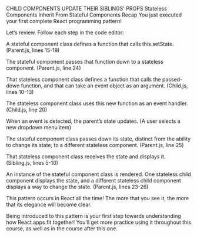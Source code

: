 CHILD COMPONENTS UPDATE THEIR SIBLINGS' PROPS
Stateless Components Inherit From Stateful Components Recap
You just executed your first complete React programming pattern!

Let’s review. Follow each step in the code editor:

A stateful component class defines a function that calls this.setState. (Parent.js, lines 15-19)

The stateful component passes that function down to a stateless component. (Parent.js, line 24)

That stateless component class defines a function that calls the passed-down function, and that can take an event object as an argument. (Child.js, lines 10-13)

The stateless component class uses this new function as an event handler. (Child.js, line 20)

When an event is detected, the parent’s state updates. (A user selects a new dropdown menu item)

The stateful component class passes down its state, distinct from the ability to change its state, to a different stateless component. (Parent.js, line 25)

That stateless component class receives the state and displays it. (Sibling.js, lines 5-10)

An instance of the stateful component class is rendered. One stateless child component displays the state, and a different stateless child component displays a way to change the state. (Parent.js, lines 23-26)

This pattern occurs in React all the time! The more that you see it, the more that its elegance will become clear.

Being introduced to this pattern is your first step towards understanding how React apps fit together! You’ll get more practice using it throughout this course, as well as in the course after this one.